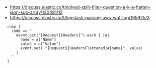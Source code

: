 - https://discuss.elastic.co/t/solved-split-filter-question-a-k-a-flatten-json-sub-array/130481/12
- https://discuss.elastic.co/t/logstash-parsing-aws-waf-log/195925/3

```
  ruby {
    code => '
      event.get("[Request][Headers]").each { |a|
        name = a["Name"]
        value = a["Value"]
        event.set( "[Request][HeadersFlattened]#{name}", value)
      }
    '
  }
  ```

